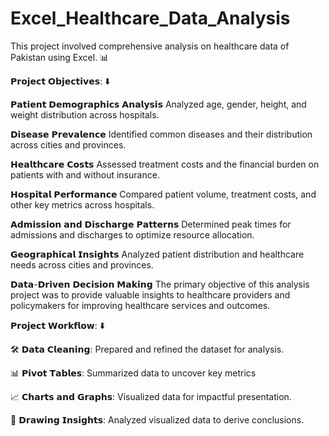 # Excel_Healthcare_Data_Analysis

This project involved comprehensive analysis on healthcare data of Pakistan using Excel. 📊

𝗣𝗿𝗼𝗷𝗲𝗰𝘁 𝗢𝗯𝗷𝗲𝗰𝘁𝗶𝘃𝗲𝘀: ⬇️

𝗣𝗮𝘁𝗶𝗲𝗻𝘁 𝗗𝗲𝗺𝗼𝗴𝗿𝗮𝗽𝗵𝗶𝗰𝘀 𝗔𝗻𝗮𝗹𝘆𝘀𝗶𝘀
Analyzed age, gender, height, and weight distribution across hospitals.

𝗗𝗶𝘀𝗲𝗮𝘀𝗲 𝗣𝗿𝗲𝘃𝗮𝗹𝗲𝗻𝗰𝗲
Identified common diseases and their distribution across cities and provinces.

𝗛𝗲𝗮𝗹𝘁𝗵𝗰𝗮𝗿𝗲 𝗖𝗼𝘀𝘁𝘀
Assessed treatment costs and the financial burden on patients with and without insurance.

𝗛𝗼𝘀𝗽𝗶𝘁𝗮𝗹 𝗣𝗲𝗿𝗳𝗼𝗿𝗺𝗮𝗻𝗰𝗲
Compared patient volume, treatment costs, and other key metrics across hospitals.

𝗔𝗱𝗺𝗶𝘀𝘀𝗶𝗼𝗻 𝗮𝗻𝗱 𝗗𝗶𝘀𝗰𝗵𝗮𝗿𝗴𝗲 𝗣𝗮𝘁𝘁𝗲𝗿𝗻𝘀
Determined peak times for admissions and discharges to optimize resource allocation.

𝗚𝗲𝗼𝗴𝗿𝗮𝗽𝗵𝗶𝗰𝗮𝗹 𝗜𝗻𝘀𝗶𝗴𝗵𝘁𝘀
Analyzed patient distribution and healthcare needs across cities and provinces.

𝗗𝗮𝘁𝗮-𝗗𝗿𝗶𝘃𝗲𝗻 𝗗𝗲𝗰𝗶𝘀𝗶𝗼𝗻 𝗠𝗮𝗸𝗶𝗻𝗴
The primary objective of this analysis project was to provide valuable insights to healthcare providers and policymakers for improving healthcare services and outcomes.

𝗣𝗿𝗼𝗷𝗲𝗰𝘁 𝗪𝗼𝗿𝗸𝗳𝗹𝗼𝘄: ⬇️

🛠️ 𝗗𝗮𝘁𝗮 𝗖𝗹𝗲𝗮𝗻𝗶𝗻𝗴: Prepared and refined the dataset for analysis.

📊 𝗣𝗶𝘃𝗼𝘁 𝗧𝗮𝗯𝗹𝗲𝘀: Summarized data to uncover key metrics

📈 𝗖𝗵𝗮𝗿𝘁𝘀 𝗮𝗻𝗱 𝗚𝗿𝗮𝗽𝗵𝘀: Visualized data for impactful presentation.

🔎 𝗗𝗿𝗮𝘄𝗶𝗻𝗴 𝗜𝗻𝘀𝗶𝗴𝗵𝘁𝘀: Analyzed visualized data to derive conclusions.
